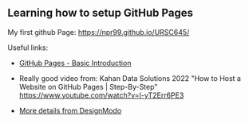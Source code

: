 ## Learning how to setup GitHub Pages

My first github Page: https://npr99.github.io/URSC645/

Useful links:

* [GitHub Pages - Basic Introduction](https://pages.github.com/)

* Really good video from: Kahan Data Solutions 2022 "How to Host a Website on GitHub Pages | Step-By-Step" https://www.youtube.com/watch?v=I-yT2Err6PE3

* [More details from DesignModo](https://help.designmodo.com/article/startup-github-pages/)

